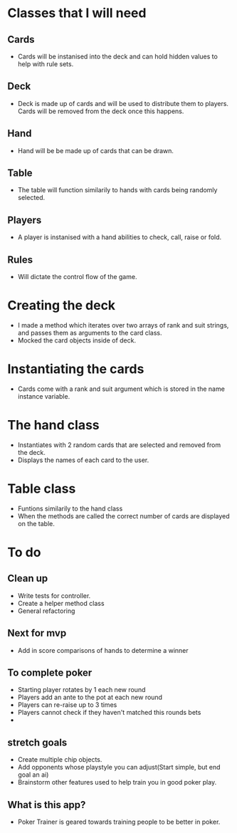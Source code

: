 # Classes that I will need

## Cards
- Cards will be instanised into the deck and can hold hidden values to help with rule sets.

## Deck
- Deck is made up of cards and will be used to distribute them to players. Cards will be removed from the deck once this happens.

## Hand 
- Hand will be be made up of cards that can be drawn.

## Table 
- The table will function similarily to hands with cards being randomly selected.

## Players
- A player is instanised with a hand abilities to check, call, raise or fold.

## Rules
- Will dictate the control flow of the game.

# Creating the deck
- I made a method which iterates over two arrays of rank and suit strings, and passes them as arguments to the card class.
- Mocked the card objects inside of deck.

# Instantiating the cards
- Cards come with a rank and suit argument which is stored in the name instance variable.

# The hand class
- Instantiates with 2 random cards that are selected and removed from the deck.
- Displays the names of each card to the user.

# Table class
- Funtions similarily to the hand class
- When the methods are called the correct number of cards are displayed on the table.

# To do

## Clean up
- Write tests for controller. 
- Create a helper method class
- General refactoring

## Next for mvp
- Add in score comparisons of hands to determine a winner

## To complete poker
- Starting player rotates by 1 each new round
- Players add an ante to the pot at each new round
- Players can re-raise up to 3 times
- Players cannot check if they haven't matched this rounds bets
-   

## stretch goals
- Create multiple chip objects.
- Add opponents whose playstyle you can adjust(Start simple, but end goal an ai)
- Brainstorm other features used to help train you in good poker play.

## What is this app?
- Poker Trainer is geared towards training people to be better in poker.